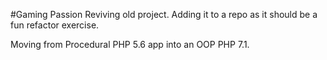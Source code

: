 #Gaming Passion
Reviving old project. Adding it to a repo as it should be a fun refactor exercise.

Moving from Procedural PHP 5.6 app into an OOP PHP 7.1.